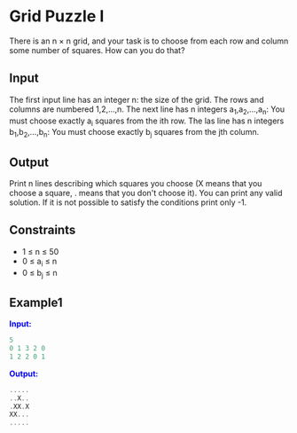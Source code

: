 # Grid Puzzle I

There is an n &times; n grid, and your task is to choose from each row and column some number of squares. How can you do that?

## Input

The first input line has an integer n: the size of the grid. The rows and columns are numbered 1,2,&hellip;,n.
The next line has n integers a<sub>1</sub>,a<sub>2</sub>,&hellip;,a<sub>n</sub>: You must choose exactly a<sub>i</sub> squares from the ith row.
The las line has n integers b<sub>1</sub>,b<sub>2</sub>,&hellip;,b<sub>n</sub>: You must choose exactly b<sub>j</sub> squares from the jth column.

## Output

Print n lines describing which squares you choose (X means that you choose a square, . means that you don't choose it). You can print any valid solution.
If it is not possible to satisfy the conditions print only -1.

## Constraints   

* 1 &le; n &le; 50
* 0 &le; a<sub>i</sub> &le; n
* 0 &le; b<sub>j</sub> &le; n

## Example1
<font color="blue">**Input:**</font>
```c++
5
0 1 3 2 0
1 2 2 0 1
```
<font color="blue">**Output:**</font>
```c++
.....
..X..
.XX.X
XX...
.....
```   


